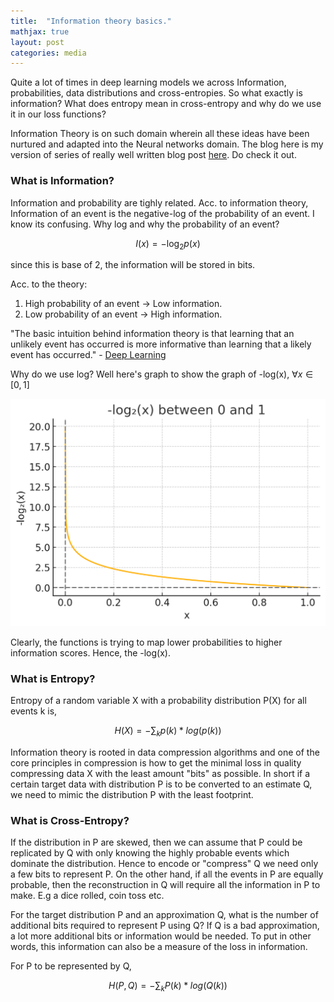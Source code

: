 ```yaml
---
title:  "Information theory basics."
mathjax: true
layout: post
categories: media
---
```



Quite a lot of times in deep learning models we across Information, probabilities, data distributions and cross-entropies. So what exactly is information? What does entropy mean in cross-entropy and why do we use it in our loss functions?


Information Theory is on such domain wherein all these ideas have been nurtured and adapted into the Neural networks domain. The blog here is my version of series of really well written blog post [here](https://machinelearningmastery.com/cross-entropy-for-machine-learning/). Do check it out.


### What is Information?

Information and probability are tighly related. Acc. to information theory, Information of an event is the negative-log of the probability of an event. I know its confusing. Why log and why the probability of an event?

$$
I(x) = -\log_2 p(x)
$$

since this is base of 2, the information will be stored in bits.

Acc. to the theory:

1. High probability of an event -> Low information.
2. Low probability of an event -> High information.


"The basic intuition behind information theory is that learning that an unlikely event has occurred is more informative than learning that a likely event has occurred." - [Deep Learning](https://www.google.com/books/edition/Deep_Learning/omivDQAAQBAJ?hl=en&gbpv=1&printsec=frontcover)


Why do we use log? Well here's graph to show the graph of -log(x),  $\forall x \in [0,1]$


![-log2 output](_data/post3/logoutput.png)


Clearly, the functions is trying to map lower probabilities to higher information scores. Hence, the -log(x).

### What is Entropy?


Entropy of a random variable X with a probability distribution P(X) for all events k is, 


$$
H(X) = -\sum_k p(k)*log(p(k))
$$


Information theory is rooted in data compression algorithms and one of the core principles in compression is how to get the minimal loss in quality compressing data X with the least amount "bits" as possible. In short if a certain target data with distribution P is to be converted to an estimate Q, we need to mimic the distribution P with the least footprint.


### What is Cross-Entropy?

If the distribution in P are skewed, then we can assume that P could be replicated by Q with only knowing the highly probable events which dominate the distribution. Hence to encode or "compress" Q we need only a few bits to represent P. On the other hand, if all the events in P are equally probable, then the reconstruction in Q will require all the information in P to make. E.g a dice rolled, coin toss etc. 

For the target distribution P and an approximation Q, what is the number of additional bits required to represent P using Q? If Q is a bad approximation, a lot more additional bits or information would be needed. To put in other words,  this information can also be a measure of the loss in information. 

For P to be represented by Q,

$$
H(P,Q) = -\sum_k P(k)*log(Q(k))
$$
